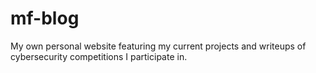# mf-blog
My own personal website featuring my current projects and writeups of cybersecurity competitions I participate in. 
